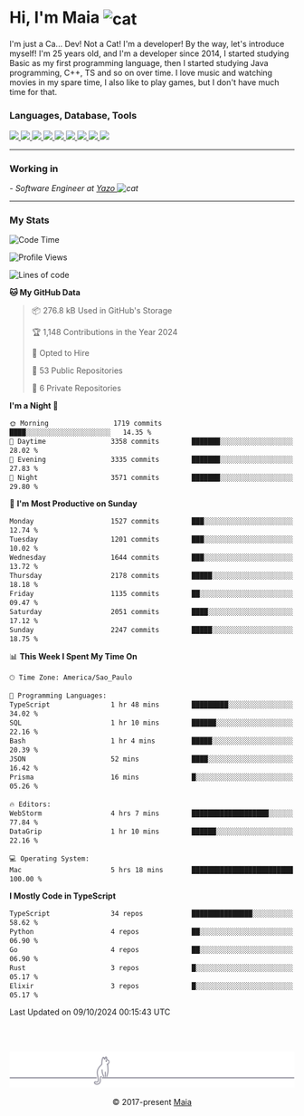 <h1 align="left">Hi, I'm Maia 
<img src="https://emojis.slackmojis.com/emojis/images/1643509834/36299/black-cat.gif?1643509834" width="50" height="60" align="center"  alt="cat"/>
</h1>

I'm just a Ca... Dev! Not a Cat! I'm a developer! By the way, let's introduce myself!
I'm 25 years old, and I'm a developer since 2014, I started studying Basic as my first programming
language, then I started studying Java programming, C++, TS and so on over time.
I love music and watching movies in my spare time, I also like to play games, but I don't have much time for that.

<h3 align="left">Languages, Database, Tools</h3>
<p>
  <a href="https://www.typescriptlang.org">
    <img src="https://skillicons.dev/icons?i=ts" />
  </a>
  <a href="https://go.dev">
    <img src="https://skillicons.dev/icons?i=go" />
  </a>
  <a href="https://www.python.org">
    <img src="https://skillicons.dev/icons?i=python" />
  </a>
  <a href="https://gradle.org">
    <img src="https://skillicons.dev/icons?i=gradle" />
  </a>
  <a href="https://redis.io">
    <img src="https://skillicons.dev/icons?i=redis" />
  </a>
  <a href="https://www.mongodb.com">
    <img src="https://skillicons.dev/icons?i=mongodb" />
  </a>
  <a href="https://nodejs.org">
    <img src="https://skillicons.dev/icons?i=nodejs" />
  </a>
  <a href="https://www.javascript.com">
    <img src="https://skillicons.dev/icons?i=js" />
  </a>
  <a href="https://www.docker.com">
    <img src="https://skillicons.dev/icons?i=docker" />
  </a>
</p>

<hr/>

<h3>Working in</h3>

<p><em> - Software Engineer at <a href="[https://pdasolucoes.com.br](https://yazo.com.br/)">Yazo
</a><img src="https://media.giphy.com/media/WUlplcMpOCEmTGBtBW/giphy.gif" width="30" alt="cat"> 
</em></p>

<hr/>

### My Stats

<!--START_SECTION:waka-->
![Code Time](http://img.shields.io/badge/Code%20Time-4%2C680%20hrs%2029%20mins-blue)

![Profile Views](http://img.shields.io/badge/Profile%20Views-1-blue)

![Lines of code](https://img.shields.io/badge/From%20Hello%20World%20I%27ve%20Written-3.8%20million%20lines%20of%20code-blue)

**🐱 My GitHub Data** 

> 📦 276.8 kB Used in GitHub's Storage 
 > 
> 🏆 1,148 Contributions in the Year 2024
 > 
> 💼 Opted to Hire
 > 
> 📜 53 Public Repositories 
 > 
> 🔑 6 Private Repositories 
 > 
**I'm a Night 🦉** 

```text
🌞 Morning                1719 commits        ████░░░░░░░░░░░░░░░░░░░░░   14.35 % 
🌆 Daytime                3358 commits        ███████░░░░░░░░░░░░░░░░░░   28.02 % 
🌃 Evening                3335 commits        ███████░░░░░░░░░░░░░░░░░░   27.83 % 
🌙 Night                  3571 commits        ███████░░░░░░░░░░░░░░░░░░   29.80 % 
```
📅 **I'm Most Productive on Sunday** 

```text
Monday                   1527 commits        ███░░░░░░░░░░░░░░░░░░░░░░   12.74 % 
Tuesday                  1201 commits        ███░░░░░░░░░░░░░░░░░░░░░░   10.02 % 
Wednesday                1644 commits        ███░░░░░░░░░░░░░░░░░░░░░░   13.72 % 
Thursday                 2178 commits        █████░░░░░░░░░░░░░░░░░░░░   18.18 % 
Friday                   1135 commits        ██░░░░░░░░░░░░░░░░░░░░░░░   09.47 % 
Saturday                 2051 commits        ████░░░░░░░░░░░░░░░░░░░░░   17.12 % 
Sunday                   2247 commits        █████░░░░░░░░░░░░░░░░░░░░   18.75 % 
```


📊 **This Week I Spent My Time On** 

```text
🕑︎ Time Zone: America/Sao_Paulo

💬 Programming Languages: 
TypeScript               1 hr 48 mins        █████████░░░░░░░░░░░░░░░░   34.02 % 
SQL                      1 hr 10 mins        ██████░░░░░░░░░░░░░░░░░░░   22.16 % 
Bash                     1 hr 4 mins         █████░░░░░░░░░░░░░░░░░░░░   20.39 % 
JSON                     52 mins             ████░░░░░░░░░░░░░░░░░░░░░   16.42 % 
Prisma                   16 mins             █░░░░░░░░░░░░░░░░░░░░░░░░   05.26 % 

🔥 Editors: 
WebStorm                 4 hrs 7 mins        ███████████████████░░░░░░   77.84 % 
DataGrip                 1 hr 10 mins        ██████░░░░░░░░░░░░░░░░░░░   22.16 % 

💻 Operating System: 
Mac                      5 hrs 18 mins       █████████████████████████   100.00 % 
```

**I Mostly Code in TypeScript** 

```text
TypeScript               34 repos            ███████████████░░░░░░░░░░   58.62 % 
Python                   4 repos             ██░░░░░░░░░░░░░░░░░░░░░░░   06.90 % 
Go                       4 repos             ██░░░░░░░░░░░░░░░░░░░░░░░   06.90 % 
Rust                     3 repos             █░░░░░░░░░░░░░░░░░░░░░░░░   05.17 % 
Elixir                   3 repos             █░░░░░░░░░░░░░░░░░░░░░░░░   05.17 % 
```




 Last Updated on 09/10/2024 00:15:43 UTC
<!--END_SECTION:waka-->


<br/>
<br/>

<p align="center"><img src="https://raw.githubusercontent.com/gabrielmaialva33/gabrielmaialva33/master/assets/gray0_ctp_on_line.svg?sanitize=true" /></p>
<p align="center">&copy; 2017-present <a href="https://github.com/gabrielmaialva33/" target="_blank">Maia</a>
